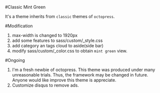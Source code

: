 #Classic Mint Green

It's a theme inherits from `classic` themes of `octopress`.

#Modification

1. max-width is changed to 1920px
2. add some features to sass/custom/_style.css
3. add category an tags cloud to aside(side bar)
4. modify sass/custom/_color.css to obtain `mint green` view.

#Ongoing
1. I'm a fresh newbie of octopress. This theme was produced under many unreasonable trials. Thus, the framework may be changed in future. Anyone would like improve this theme is appreciate.
2. Customize disqus to remove ads.

